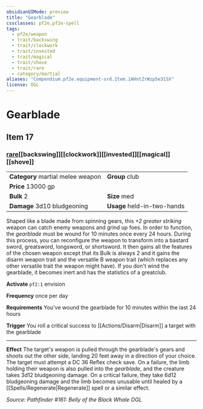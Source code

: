 ```yaml
---
obsidianUIMode: preview
title: "Gearblade"
cssclasses: pf2e,pf2e-spell
tags:
  - pf2e/weapon
  - trait/backswing
  - trait/clockwork
  - trait/invested
  - trait/magical
  - trait/shove
  - trait/rare
  - category/martial
aliases: "Compendium.pf2e.equipment-srd.Item.1AHntZrWzp5e31SX"
license: OGL
---
```

# Gearblade
## Item 17
### [rare](rare "Rare Rarity Trait")[[backswing]][[clockwork]][[invested]][[magical]][[shove]]

|  |  |
| -- | -- |
| **Category** martial melee weapon | **Group** club |
| **Price** 13000 gp |  |
| **Bulk** 2 | **Size** med |
| **Damage** 3d10 bludgeoning  | **Usage** held-in-two-hands |



Shaped like a blade made from spinning gears, this _+2 greater striking_ weapon can catch enemy weapons and grind up foes. In order to function, the _gearblade_ must be wound for 10 minutes once every 24 hours. During this process, you can reconfigure the weapon to transform into a bastard sword, greatsword, longsword, or shortsword. It then gains all the features of the chosen weapon except that its Bulk is always 2 and it gains the disarm weapon trait and the versatile B weapon trait (which replaces any other versatile trait the weapon might have). If you don't wind the gearblade, it becomes inert and has the statistics of a greatclub.

**Activate** `pf2:1` envision

**Frequency** once per day

**Requirements** You've wound the gearblade for 10 minutes within the last 24 hours

**Trigger** You roll a critical success to [[Actions/Disarm|Disarm]] a target with the gearblade

* * *

**Effect** The target's weapon is pulled through the gearblade's gears and shoots out the other side, landing 20 feet away in a direction of your choice. The target must attempt a DC 36 Reflex check save. On a failure, the limb holding their weapon is also pulled into the _gearblade_, and the creature takes 3d12 bludgeoning damage. On a critical failure, they take 6d12 bludgeoning damage and the limb becomes unusable until healed by a [[Spells/Regenerate|Regenerate]] spell or a similar effect.

*Source: Pathfinder #161: Belly of the Black Whale*
*OGL*